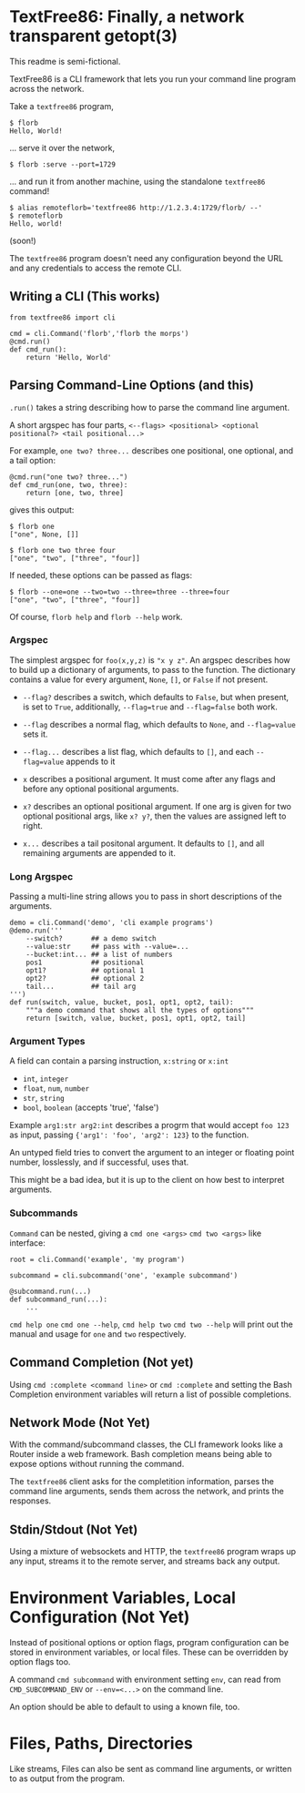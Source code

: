 # TextFree86: Finally, a network transparent getopt(3)

This readme is semi-fictional.

TextFree86 is a CLI framework that lets you run your command line program across the network.

Take a `textfree86` program,

```
$ florb
Hello, World!
```

... serve it over the network, 

```
$ florb :serve --port=1729
```

... and run it from another machine, using the standalone `textfree86` command!

```
$ alias remoteflorb='textfree86 http://1.2.3.4:1729/florb/ --'
$ remoteflorb
Hello, world!
```

(soon!)

The `textfree86` program doesn't need any configuration beyond the URL and any credentials to access the remote CLI.

## Writing a CLI (This works)

```
from textfree86 import cli

cmd = cli.Command('florb','florb the morps')
@cmd.run()
def cmd_run():
    return 'Hello, World'
```

## Parsing Command-Line Options (and this)

`.run()` takes a string describing how to parse the command line argument.

A short argspec has four parts, `<--flags> <positional> <optional positional?> <tail positional...>`

For example, `one two? three...` describes one positional, one optional, and a tail option:

```
@cmd.run("one two? three...")
def cmd_run(one, two, three):
    return [one, two, three]
```

gives this output:

```
$ florb one 
["one", None, []]

$ florb one two three four
["one", "two", ["three", "four]]
```

If needed, these options can be passed as flags: 

```
$ florb --one=one --two=two --three=three --three=four
["one", "two", ["three", "four]]
```

Of course, `florb help` and `florb --help` work. 


### Argspec

The simplest argspec for `foo(x,y,z)` is `"x y z"`. An argspec describes how to build up a dictionary of arguments, to pass to the function.  The dictionary contains a value for every argument, `None`, `[]`, or `False` if not present.

- `--flag?` describes a switch, which defaults to `False`, but when present, is set to `True`, additionally, `--flag=true` and `--flag=false` both work.

- `--flag` describes a normal flag, which defaults to `None`, and `--flag=value` sets it.

- `--flag...` describes a list flag, which defaults to `[]`, and each `--flag=value` appends to it

- `x` describes a positional argument. It must come after any flags and before any optional positional arguments.

- `x?` describes an optional positional argument. If one arg is given for two optional positional args, like `x? y?`, then the values are assigned left to right.

- `x...` describes a tail positonal argument. It defaults to `[]`, and all remaining arguments are appended to it.

### Long Argspec

Passing a multi-line string allows you to pass in short descriptions of the arguments.

```
demo = cli.Command('demo', 'cli example programs')
@demo.run('''
    --switch?       ## a demo switch
    --value:str     ## pass with --value=...
    --bucket:int... ## a list of numbers
    pos1            ## positional
    opt1?           ## optional 1
    opt2?           ## optional 2
    tail...         ## tail arg
''')
def run(switch, value, bucket, pos1, opt1, opt2, tail):
    """a demo command that shows all the types of options"""
    return [switch, value, bucket, pos1, opt1, opt2, tail]
```

### Argument Types

A field can contain a parsing instruction, `x:string` or `x:int`

- `int`, `integer`
- `float`, `num`, `number`
- `str`, `string`
- `bool`, `boolean` (accepts 'true', 'false')

Example `arg1:str arg2:int` describes a progrm that would accept `foo 123` as input, passing `{'arg1': 'foo', 'arg2': 123}` to the function.

An untyped field tries to convert the argument to an integer or floating point number, losslessly, and if successful, uses that.

This might be a bad idea, but it is up to the client on how best to interpret arguments.  


### Subcommands

`Command` can be nested, giving a `cmd one <args>` `cmd two <args>` like interface:
``` 
root = cli.Command('example', 'my program')

subcommand = cli.subcommand('one', 'example subcommand')

@subcommand.run(...)
def subcommand_run(...):
    ...
```

`cmd help one` `cmd one --help`, `cmd help two` `cmd two --help` will print out the manual and usage for `one` and `two` respectively.


## Command Completion (Not yet)

Using `cmd :complete <command line>` or `cmd :complete` and setting the Bash Completion environment variables will return a list of possible completions.


## Network Mode (Not Yet)

With the command/subcommand classes, the CLI framework looks like a Router inside a web framework. Bash completion means being able to expose options without running the command.

The `textfree86` client asks for the completition information, parses the command line arguments, sends them across the network, and prints the responses. 

## Stdin/Stdout (Not Yet)

Using a mixture of websockets and HTTP, the `textfree86` program wraps up any input, streams it to the remote server, and streams back any output.

# Environment Variables, Local Configuration (Not Yet)

Instead of positional options or option flags, program configuration can be stored in environment variables, or local files. These can be overridden by option flags too.

A command `cmd subcommand` with environment setting `env`, can read from `CMD_SUBCOMMAND_ENV` or `--env=<...>` on the command line.

An option should be able to default to using a known file, too.

# Files, Paths, Directories 

Like streams, Files can also be sent as command line arguments, or written to as output from the program.

